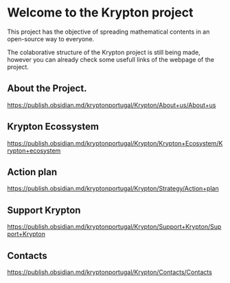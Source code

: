 # Welcome to the Krypton project

This project has the objective of spreading mathematical contents in an open-source way to everyone.

The colaborative structure of the Krypton project is still being made, however you can already check some usefull links of the webpage of the project.

## About the Project.
https://publish.obsidian.md/kryptonportugal/Krypton/About+us/About+us

## Krypton Ecossystem
https://publish.obsidian.md/kryptonportugal/Krypton/Krypton+Ecosystem/Krypton+ecosystem

## Action plan
https://publish.obsidian.md/kryptonportugal/Krypton/Strategy/Action+plan

## Support Krypton
https://publish.obsidian.md/kryptonportugal/Krypton/Support+Krypton/Support+Krypton

## Contacts
https://publish.obsidian.md/kryptonportugal/Krypton/Contacts/Contacts
